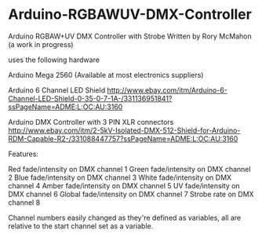 Arduino-RGBAWUV-DMX-Controller
==============================

Arduino RGBAW+UV DMX Controller with Strobe
Written by Rory McMahon (a work in progress)

uses the following hardware

Arduino Mega 2560 (Available at most electronics suppliers)

Arduino 6 Channel LED Shield
http://www.ebay.com/itm/Arduino-6-Channel-LED-Shield-0-35-0-7-1A-/331136951841?ssPageName=ADME:L:OC:AU:3160

Arduino DMX Controller with 3 PIN XLR connectors
http://www.ebay.com/itm/2-5kV-Isolated-DMX-512-Shield-for-Arduino-RDM-Capable-R2-/331088447757?ssPageName=ADME:L:OC:AU:3160

Features: 

Red fade/intensity on DMX channel 1
Green fade/intensity on DMX channel 2
Blue fade/intensity on DMX channel 3
White fade/intensity on DMX channel 4
Amber fade/intensity on DMX channel 5
UV fade/intensity on DMX channel 6
Global fade/intensity on DMX channel 7
Strobe rate on DMX channel 8

Channel numbers easily changed as they're defined as variables, all are relative to the start channel set as a variable. 

